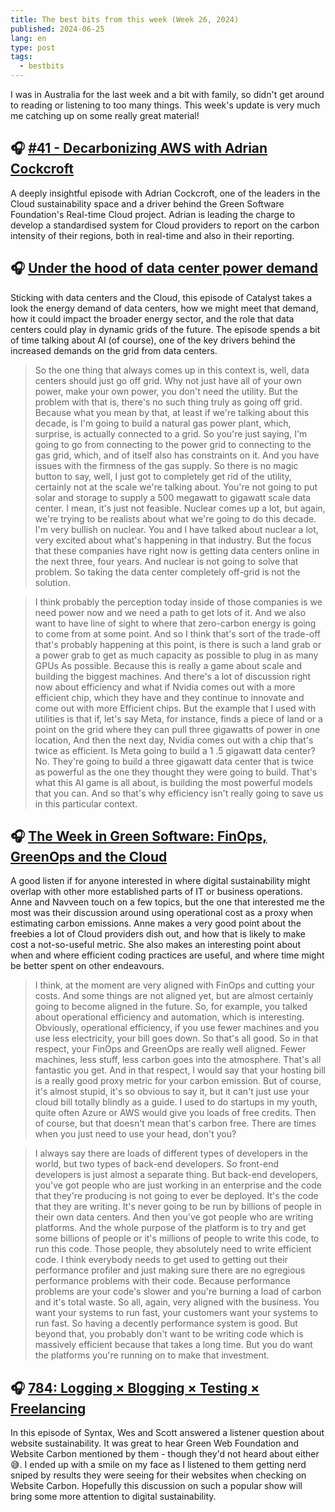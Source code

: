 ```yaml
---
title: The best bits from this week (Week 26, 2024)
published: 2024-06-25
lang: en
type: post
tags:
  - bestbits
---
```


I was in Australia for the last week and a bit with family, so didn't get around to reading or listening to too many things. This week's update is very much me catching up on some really great material!

## 🎧 [#41 - Decarbonizing AWS with Adrian Cockcroft](https://greenio.gaelduez.com/e/xnym9qwn-decarbonizing-aws-with-adrian-cockcroft)

A deeply insightful episode with Adrian Cockcroft, one of the leaders in the Cloud sustainability space and a driver behind the Green Software Foundation's Real-time Cloud project. Adrian is leading the charge to develop a standardised system for Cloud providers to report on the carbon intensity of their regions, both in real-time and also in their reporting.

## 🎧 [Under the hood of data center power demand](https://www.latitudemedia.com/news/catalyst-under-the-hood-of-data-center-power-demand)

Sticking with data centers and the Cloud, this episode of Catalyst takes a look the energy demand of data centers, how we might meet that demand, how it could impact the broader energy sector, and the role that data centers could play in dynamic grids of the future. The episode spends a bit of time talking about AI (of course), one of the key drivers behind the increased demands on the grid from data centers.

> So the one thing that always comes up in this context is, well, data centers should just go off grid. Why not just have all of your own power, make your own power, you don't need the utility. But the problem with that is, there's no such thing truly as going off grid. Because what you mean by that, at least if we're talking about this decade, is I'm going to build a natural gas power plant, which, surprise, is actually connected to a grid. So you're just saying, I'm going to go from connecting to the power grid to connecting to the gas grid, which, and of itself also has constraints on it. And you have issues with the firmness of the gas supply. So there is no magic button to say, well, I just got to completely get rid of the utility, certainly not at the scale we're talking about. You're not going to put solar and storage to supply a 500 megawatt to gigawatt scale data center. I mean, it's just not feasible. Nuclear comes up a lot, but again, we're trying to be realists about what we're going to do this decade. I'm very bullish on nuclear. You and I have talked about nuclear a lot, very excited about what's happening in that industry. But the focus that these companies have right now is getting data centers online in the next three, four years. And nuclear is not going to solve that problem. So taking the data center completely off-grid is not the solution.

> I think probably the perception today inside of those companies is we need power now and we need a path to get lots of it. And we also want to have line of sight to where that zero-carbon energy is going to come from at some point. And so I think that's sort of the trade-off that's probably happening at this point, is there is such a land grab or a power grab to get as much capacity as possible to plug in as many GPUs As possible. Because this is really a game about scale and building the biggest machines. And there's a lot of discussion right now about efficiency and what if Nvidia comes out with a more efficient chip, which they have and they continue to innovate and come out with more Efficient chips. But the example that I used with utilities is that if, let's say Meta, for instance, finds a piece of land or a point on the grid where they can pull three gigawatts of power in one location, And then the next day, Nvidia comes out with a chip that's twice as efficient. Is Meta going to build a 1 .5 gigawatt data center? No. They're going to build a three gigawatt data center that is twice as powerful as the one they thought they were going to build. That's what this AI game is all about, is building the most powerful models that you can. And so that's why efficiency isn't really going to save us in this particular context.

## 🎧 [The Week in Green Software: FinOps, GreenOps and the Cloud](https://podcasts.bcast.fm/e/pnlxkvpn-the-week-in-green-software-finops-greenops-and-the-cloud)

A good listen if for anyone interested in where digital sustainability might overlap with other more established parts of IT or business operations. Anne and Navveen touch on a few topics, but the one that interested me the most was their discussion around using operational cost as a proxy when estimating carbon emissions. Anne makes a very good point about the freebies a lot of Cloud providers dish out, and how that is likely to make cost a not-so-useful metric. She also makes an interesting point about when and where efficient coding practices are useful, and where time might be better spent on other endeavours.

> I think, at the moment are very aligned with FinOps and cutting your costs. And some things are not aligned yet, but are almost certainly going to become aligned in the future. So, for example, you talked about operational efficiency and automation, which is interesting. Obviously, operational efficiency, if you use fewer machines and you use less electricity, your bill goes down. So that's all good. So in that respect, your FinOps and GreenOps are really well aligned. Fewer machines, less stuff, less carbon goes into the atmosphere. That's all fantastic you get. And in that respect, I would say that your hosting bill is a really good proxy metric for your carbon emission. But of course, it's almost stupid, it's so obvious to say it, but it can't just use your cloud bill totally blindly as a guide. I used to do startups in my youth, quite often Azure or AWS would give you loads of free credits. Then of course, but that doesn't mean that's carbon free. There are times when you just need to use your head, don't you?

> I always say there are loads of different types of developers in the world, but two types of back-end developers. So front-end developers is just almost a separate thing. But back-end developers, you've got people who are just working in an enterprise and the code that they're producing is not going to ever be deployed. It's the code that they are writing. It's never going to be run by billions of people in their own data centers. And then you've got people who are writing platforms. And the whole purpose of the platform is to try and get some billions of people or it's millions of people to write this code, to run this code. Those people, they absolutely need to write efficient code. I think everybody needs to get used to getting out their performance profiler and just making sure there are no egregious performance problems with their code. Because performance problems are your code's slower and you're burning a load of carbon and it's total waste. So all, again, very aligned with the business. You want your systems to run fast, your customers want your systems to run fast. So having a decently performance system is good. But beyond that, you probably don't want to be writing code which is massively efficient because that takes a long time. But you do want the platforms you're running on to make that investment.

## 🎧 [784: Logging × Blogging × Testing × Freelancing](https://syntax.fm/show/784/logging-blogging-testing-freelancing)

In this episode of Syntax, Wes and Scott answered a listener question about website sustainability. It was great to hear Green Web Foundation and Website Carbon mentioned by them - though they'd not heard about either 😅. I ended up with a smile on my face as I listened to them getting nerd sniped by results they were seeing for their websites when checking on Website Carbon. Hopefully this discussion on such a popular show will bring some more attention to digital sustainability.
